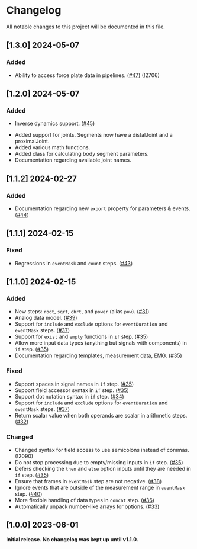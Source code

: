 # Changelog

All notable changes to this project will be documented in this file.

## [1.3.0] 2024-05-07

### Added

* Ability to access force plate data in pipelines. ([#47](https://github.com/qualisys/Calqulus-Steps/pull/47)) (!2706)

## [1.2.0] 2024-05-07

### Added

* Inverse dynamics support. ([#45](https://github.com/qualisys/Calqulus-Steps/pull/45))
 - Added support for joints. Segments now have a distalJoint and a proximalJoint.
 - Added various math functions.
 - Added class for calculating body segment parameters.
 - Documentation regarding available joint names.

## [1.1.2] 2024-02-27

### Added

* Documentation regarding new `export` property for parameters & events. ([#44](https://github.com/qualisys/Calqulus-Steps/pull/44))


## [1.1.1] 2024-02-15

### Fixed

* Regressions in `eventMask` and `count` steps. ([#43](https://github.com/qualisys/Calqulus-Steps/pull/43))

## [1.1.0] 2024-02-15

### Added

* New steps: `root`, `sqrt`, `cbrt`, and `power` (alias `pow`). ([#31](https://github.com/qualisys/Calqulus-Steps/pull/31))
* Analog data model. ([#39](https://github.com/qualisys/Calqulus-Steps/pull/39))
* Support for `include` and `exclude` options for `eventDuration` and `eventMask` steps. ([#37](https://github.com/qualisys/Calqulus-Steps/pull/37))
* Support for `exist` and `empty` functions in `if` step. ([#35](https://github.com/qualisys/Calqulus-Steps/pull/35))
* Allow more input data types (anything but signals with components) in `if` step. ([#35](https://github.com/qualisys/Calqulus-Steps/pull/35))
* Documentation regarding templates, measurement data, EMG. ([#35](https://github.com/qualisys/Calqulus-Steps/pull/35))

### Fixed

* Support spaces in signal names in `if` step. ([#35](https://github.com/qualisys/Calqulus-Steps/pull/35))
* Support field accessor syntax in `if` step. ([#35](https://github.com/qualisys/Calqulus-Steps/pull/35))
* Support dot notation syntax in `if` step. ([#34](https://github.com/qualisys/Calqulus-Steps/pull/34))
* Support for `include` and `exclude` options for `eventDuration` and `eventMask` steps. ([#37](https://github.com/qualisys/Calqulus-Steps/pull/37))
* Return scalar value when both operands are scalar in arithmetic steps. ([#32](https://github.com/qualisys/Calqulus-Steps/pull/32))

### Changed

* Changed syntax for field access to use semicolons instead of commas. (!2090)
* Do not stop processing due to empty/missing inputs in `if` step. ([#35](https://github.com/qualisys/Calqulus-Steps/pull/35))
* Defers checking the `then` and `else` option inputs until they are needed in `if` step. ([#35](https://github.com/qualisys/Calqulus-Steps/pull/35))
* Ensure that frames in `eventMask` step are not negative. ([#38](https://github.com/qualisys/Calqulus-Steps/pull/38))
* Ignore events that are outside of the measurement range in `eventMask` step. ([#40](https://github.com/qualisys/Calqulus-Steps/pull/40))
* More flexible handling of data types in `concat` step. ([#36](https://github.com/qualisys/Calqulus-Steps/pull/36))
* Automatically unpack number-like arrays for options. ([#33](https://github.com/qualisys/Calqulus-Steps/pull/33))

## [1.0.0] 2023-06-01

**Initial release. No changelog was kept up until v1.1.0.**
